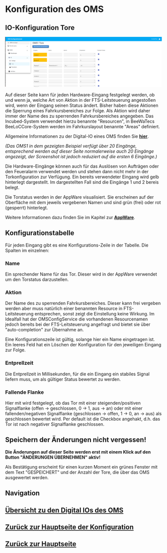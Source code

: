 # Konfiguration des OMS
## IO-Konfiguration Tore
![Tore](./iogates.PNG?raw=true "Tore konfigurieren")

Auf dieser Seite kann für jeden Hardware-Eingang festgelegt werden, ob und wenn ja, welche Art von Aktion in der FTS-Leitsteuerung angestoßen wird, wenn der Eingang seinen Status ändert. Bisher haben diese Aktionen die Sperrung eines Fahrkursbereiches zur Folge. Als Aktion wird daher immer der Name des zu sperrenden Fahrkursbereiches angegeben. Das Incubed-System verwendet hierzu benannte "Resourcen", in BeeWaTecs BeeLoCCore-System werden im Fahrkurslayout benannte "Areas" definiert. 

Allgemeine Informationen zu der Digital-IO eines OMS finden Sie [**hier**](./configuration_iogeneral.md).

*(Das OMS1 in dem gezeigten Beispiel verfügt über 20 Eingänge, entsprechend werden auf dieser Seite normalerweise auch 20 Eingänge angezeigt, der Screenshot ist jedoch reduziert auf die ersten 6 Eingänge.)*

Die Hardware-Eingänge können auch für das Auslösen von Aufträgen oder den Feueralarm verwendet werden und stehen dann nicht mehr in der Torkonfiguration zur Verfügung. Ein bereits verwendeter Eingang wird gelb hinterlegt dargestellt. Im dargestellten Fall sind die Eingänge 1 und 2 bereis belegt. 

Die Torstatus werden in der AppWare visualisiert. Sie erscheinen auf der Oberfläche mit dem jeweils vergebenen Namen und sind grün (frei) oder rot (gesperrt) hinterlegt.

Weitere Informationen dazu finden Sie im Kapitel zur [**AppWare**](../appware/appware_main.md).

## Konfigurationstabelle
Für jeden Eingang gibt es eine Konfigurations-Zeile in der Tabelle. Die Spalten im einzelnen:

### Name
Ein sprechender Name für das Tor. Dieser wird in der AppWare verwendet um den Torstatus darzustellen.

### Aktion
Der Name des zu sperrenden Fahrkursbereiches. Dieser kann frei vergeben werden aber muss natürlich einer benannten Resource in FTS-Leitsteuerung entsprechen, sonst zeigt die Einstellung keine Wirkung. Im Idealfall hat der OMSConfigService die vorhandenen Resourcenamen jedoch bereits bei der FTS-Leitsteuerung angefragt und bietet sie über "auto-completion" zur Übernahme an.

Eine Konfigurationszeile ist gültig, solange hier ein Name eingetragen ist. Ein leeres Feld hat ein Löschen der Konfiguration für den jeweiligen Eingang zur Folge.

### Entprellzeit
Die Entprellzeit in Millisekunden, für die ein Eingang ein stabiles Signal liefern muss, um als gültiger Status bewertet zu werden. 

### Fallende Flanke
Hier mit wird festgelegt, ob das Tor mit einer steigenden/positiven Signalflanke (offen -> geschlossen, 0 -> 1, aus -> an) oder mit einer fallenden/negativen Signalflanke (geschlossen -> offen, 1 -> 0, an -> aus) als geschlossen bewertet wird. Per default ist die Checkbox angehakt, d.h. das Tor ist nach negativer Signalflanke geschlossen.

## Speichern der Änderungen nicht vergessen!

**Die Änderungen auf dieser Seite werden erst mit einem Klick auf den Button "ÄNDERUNGEN ÜBERNEHMEN" aktiv!**

Als Bestätigung erscheint für einen kurzen Moment ein grünes Fenster mit dem Text "GESPEICHERT" und der Anzahl der Tore, die über das OMS ausgewertet werden.


## Navigation
## [Übersicht zu den Digital IOs des OMS](./configuration_iogeneral.md)
## [Zurück zur Hauptseite der Konfiguration](./configuration_main.md)
## [Zurück zur Hauptseite](../README.md)